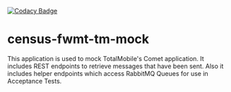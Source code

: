[![Codacy Badge](https://api.codacy.com/project/badge/Grade/eb4d21a9874947dc93df760818c7d18d)](https://www.codacy.com/app/ONSDigital_FWMT/census-fwmt-tm-mock?utm_source=github.com&amp;utm_medium=referral&amp;utm_content=ONSdigital/census-fwmt-tm-mock&amp;utm_campaign=Badge_Grade)

# census-fwmt-tm-mock

This application is used to mock TotalMobile's Comet application.
It includes REST endpoints to retrieve messages that have been sent.
Also it includes helper endpoints which access RabbitMQ Queues for use in Acceptance Tests.
